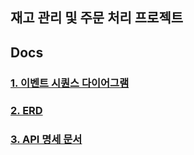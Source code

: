 ## 재고 관리 및 주문 처리 프로젝트

## Docs
### [1. 이벤트 시퀀스 다이어그램](https://github.com/zzangoobrother/stock-order-project/blob/main/docs/EventSequence.md)
### [2. ERD](https://github.com/zzangoobrother/stock-order-project/blob/main/docs/ERD.md)
### [3. API 명세 문서](https://github.com/zzangoobrother/stock-order-project/blob/main/docs/API_Document.md)

